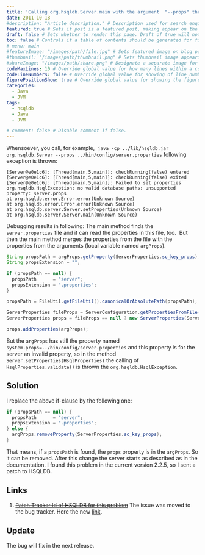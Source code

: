 ```yaml
---
title: 'Calling org.hsqldb.Server.main with the argument  "--props" throws an org.hsqldb.HsqlException'
date: 2011-10-18
#description: "Article description." # Description used for search engine.
featured: true # Sets if post is a featured post, making appear on the home page side bar.
draft: false # Sets whether to render this page. Draft of true will not be rendered.
toc: false # Controls if a table of contents should be generated for first-level links automatically.
# menu: main
#featureImage: "/images/path/file.jpg" # Sets featured image on blog post.
#thumbnail: "/images/path/thumbnail.png" # Sets thumbnail image appearing inside card on homepage.
#shareImage: "/images/path/share.png" # Designate a separate image for social media sharing.
codeMaxLines: 10 # Override global value for how many lines within a code block before auto-collapsing.
codeLineNumbers: false # Override global value for showing of line numbers within code block.
figurePositionShow: true # Override global value for showing the figure label.
categories:
  - Java
  - JVM
tags:
  - hsqldb
  - Java
  - JVM

# comment: false # Disable comment if false.
---
```


Whensoever, you call, for example,  `java -cp ../lib/hsqldb.jar org.hsqldb.Server --props ../bin/config/server.properties` following exception is thrown:
```shell
[Server@e0e1c6]: [Thread[main,5,main]]: checkRunning(false) entered
[Server@e0e1c6]: [Thread[main,5,main]]: checkRunning(false) exited
[Server@e0e1c6]: [Thread[main,5,main]]: Failed to set properties
org.hsqldb.HsqlException: no valid database paths: unsupported property: server.props
at org.hsqldb.error.Error.error(Unknown Source)
at org.hsqldb.error.Error.error(Unknown Source)
at org.hsqldb.server.Server.setProperties(Unknown Source)
at org.hsqldb.server.Server.main(Unknown Source)
```

Debugging results in following: The main method finds the `server.properties` file and it can read the properties in this file, too.  But then the main method merges the properties from the file with the properties from the arguments (local variable named `argProps`).

```java
String propsPath = argProps.getProperty(ServerProperties.sc_key_props);
String propsExtension = "";

if (propsPath == null) {
  propsPath      = "server";
  propsExtension = ".properties";
}

propsPath = FileUtil.getFileUtil().canonicalOrAbsolutePath(propsPath);

ServerProperties fileProps = ServerConfiguration.getPropertiesFromFile(ServerConstants.SC_PROTOCOL_HSQL, propsPath, propsExtension);
ServerProperties props = fileProps == null ? new ServerProperties(ServerConstants.SC_PROTOCOL_HSQL) : fileProps;

props.addProperties(argProps);

```

But the `argProps` has still the property named `system.props=../bin/config/server.properties` and this property is for the server an invalid property, so in the method `Server.setProperties(HsqlProperties)` the calling of `HsqlProperties.validate()` is thrown the `org.hsqldb.HsqlException`.

## Solution

I replace the above if-clause by the following one:

```java
if (propsPath == null) {
  propsPath      = "server";
  propsExtension = ".properties";
} else {
  argProps.removeProperty(ServerProperties.sc_key_props);
}
```

That means, if a `propsPath` is found, the `props` property is in the `argProps`. So it can be removed. After this change the server starts as described as in the documentation. I found this problem in the current version 2.2.5, so I sent a patch to HSQLDB.

## Links

1. ~~[Patch Tracker Id of HSQLDB for this problem](http://sourceforge.net/tracker/?func=detail&aid=3425397&group_id=23316&atid=378133)~~ The issue was moved to the bug tracker. Here the new [link](http://sourceforge.net/tracker/?func=detail&aid=3425397&group_id=23316&atid=378131).

## Update
The bug will fix in the next release.
